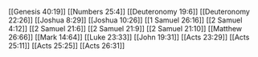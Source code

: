 [[Genesis 40:19]]
[[Numbers 25:4]]
[[Deuteronomy 19:6]]
[[Deuteronomy 22:26]]
[[Joshua 8:29]]
[[Joshua 10:26]]
[[1 Samuel 26:16]]
[[2 Samuel 4:12]]
[[2 Samuel 21:6]]
[[2 Samuel 21:9]]
[[2 Samuel 21:10]]
[[Matthew 26:66]]
[[Mark 14:64]]
[[Luke 23:33]]
[[John 19:31]]
[[Acts 23:29]]
[[Acts 25:11]]
[[Acts 25:25]]
[[Acts 26:31]]
